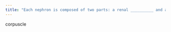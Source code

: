 ```yaml
---
title: "Each nephron is composed of two parts: a renal __________ and a renal tubule."
---
```

corpuscle

